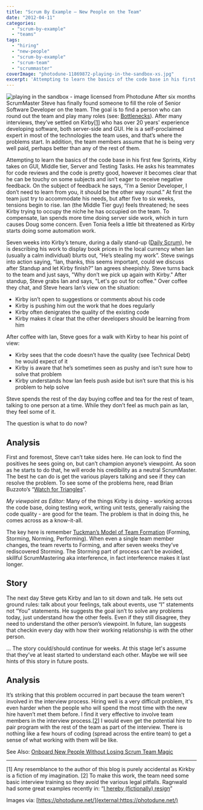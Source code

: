 ```yaml
---
title: "Scrum By Example – New People on the Team"
date: "2012-04-11"
categories: 
  - "scrum-by-example"
  - "teams"
tags: 
  - "hiring"
  - "new-people"
  - "scrum-by-example"
  - "scrum-team"
  - "scrummaster"
coverImage: "photodune-11869872-playing-in-the-sandbox-xs.jpg"
excerpt: 'Attempting to learn the basics of the code base in his first few Sprints, Kirby takes on'
---
```


![playing in the sandbox - image licensed from Photodune](src/content/blog/scrummaster-tales-new-people-on-the-team/images/photodune-11869872-playing-in-the-sandbox-xs.jpg) After six months ScrumMaster Steve has finally found someone to fill the role of Senior Software Developer on the team. The goal is to find a person who can round out the team and play many roles (see: [Bottlenecks](blog/scrummaster-tales-the-team-gets-bottlenecked)). After many interviews, they’ve settled on Kirby\[[1](#footnotes)\] who has over 20 years' experience developing software, both server-side and GUI. He is a self-proclaimed expert in most of the technologies the team uses, and that’s where the problems start. In addition, the team members assume that he is being very well paid, perhaps better than any of the rest of them.

Attempting to learn the basics of the code base in his first few Sprints, Kirby takes on GUI, Middle tier, Server and Testing Tasks. He asks his teammates for code reviews and the code is pretty good, however it becomes clear that he can be touchy on some subjects and isn’t eager to receive negative feedback. On the subject of feedback he says, “I’m a Senior Developer, I don’t need to learn from you, it should be the other way round.” At first the team just try to accommodate his needs, but after five to six weeks, tensions begin to rise. Ian (the Middle Tier guy) feels threatened; he sees Kirby trying to occupy the niche he has occupied on the team. To compensate, Ian spends more time doing server side work, which in turn causes Doug some concern. Even Tonia feels a little bit threatened as Kirby starts doing some automation work.

Seven weeks into Kirby’s tenure, during a daily stand-up ([Daily Scrum](/blog/pathologies-of-the-daily-scrum-or-standup)), he is describing his work to display book prices in the local currency when Ian (usually a calm individual) blurts out, “He’s stealing my work”. Steve swings into action saying, “Ian, thanks, this seems important, could we discuss after Standup and let Kirby finish?” Ian agrees sheepishly. Steve turns back to the team and just says, "Why don’t we pick up again with Kirby." After standup, Steve grabs Ian and says, "Let's go out for coffee." Over coffee they chat, and Steve hears Ian’s view on the situation:

- Kirby isn’t open to suggestions or comments about his code
- Kirby is pushing him out the work that he does regularly
- Kirby often denigrates the quality of the existing code
- Kirby makes it clear that the other developers should be learning from him

After coffee with Ian, Steve goes for a walk with Kirby to hear his point of view:

- Kirby sees that the code doesn’t have the quality (see Technical Debt) he would expect of it
- Kirby is aware that he’s sometimes seen as pushy and isn’t sure how to solve that problem
- Kirby understands how Ian feels push aside but isn’t sure that this is his problem to help solve

Steve spends the rest of the day buying coffee and tea for the rest of team, talking to one person at a time. While they don’t feel as much pain as Ian, they feel some of it.

The question is what to do now?

## Analysis

First and foremost, Steve can’t take sides here. He can look to find the positives he sees going on, but can’t champion anyone’s viewpoint. As soon as he starts to do that, he will erode his credibility as a neutral ScrumMaster. The best he can do is get the various players talking and see if they can resolve the problem. To see some of the problems here, read Brian Buzzoto’s “[Watch for Triangles](external:https://www.bigvisible.com/2012/02/watch-for-triangles/)”.

_My viewpoint as Editor:_ Many of the things Kirby is doing - working across the code base, doing testing work, writing unit tests, generally raising the code quality - are good for the team. The problem is that in doing this, he comes across as a know-it-all.

The key here is remember [Tuckman’s Model of Team Formation](external:https://en.wikipedia.org/wiki/Tuckman's_stages_of_group_development) (Forming, Storming, Norming, Performing). When even a single team member changes, the team reverts to Forming, and after seven weeks they’ve rediscovered Storming. The Storming part of process can’t be avoided, skillful ScrumMastering aka interference, in fact interference makes it last longer.

## Story

The next day Steve gets Kirby and Ian to sit down and talk. He sets out ground rules: talk about your feelings, talk about events, use “I” statements not “You” statements. He suggests the goal isn’t to solve any problems today, just understand how the other feels. Even if they still disagree, they need to understand the other person’s viewpoint. In future, Ian suggests that checkin every day with how their working relationship is with the other person.

… The story could/should continue for weeks. At this stage let's assume that they’ve at least started to understand each other. Maybe we will see hints of this story in future posts.

## Analysis

It’s striking that this problem occurred in part because the team weren’t involved in the interview process. Hiring well is a very difficult problem, it's even harder when the people who will spend the most time with the new hire haven’t met them before. I find it very effective to involve team members in the interview process.\[[2](#footnotes)\] I would even get the potential hire to pair program with the rest of the team as part of the interview. There is nothing like a few hours of coding (spread across the entire team) to get a sense of what working with them will be like.

See Also: [Onboard New People Without Losing Scrum Team Magic](/blog/onboard-new-people-without-losing-scrum-team-magic)

* * *

\[1\] Any resemblance to the author of this blog is purely accidental as Kirkby is a fiction of my imagination. \[2\] To make this work, the team need some basic interview training so they avoid the various legal pitfalls. Ragnwald had some great examples recently in: “[I hereby (fictionally) resign](external:https://raganwald.posterous.com/i-hereby-resign)”

Images via: [https://photodune.net/](external:https://photodune.net/)
